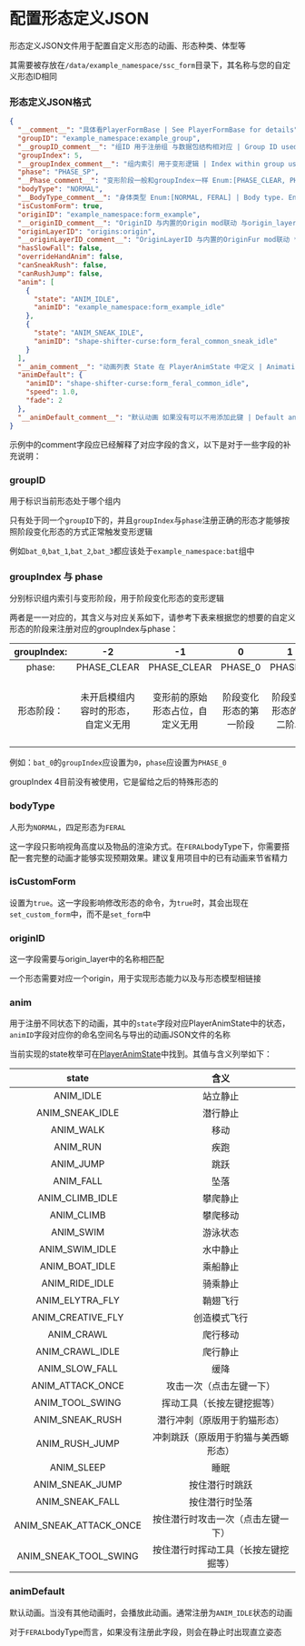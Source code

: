 # 配置形态定义JSON

形态定义JSON文件用于配置自定义形态的动画、形态种类、体型等

其需要被存放在`/data/example_namespace/ssc_form`目录下，其名称与您的自定义形态ID相同

### 形态定义JSON格式

```json
{
  "__comment__": "具体看PlayerFormBase | See PlayerFormBase for details",
  "groupID": "example_namespace:example_group",
  "__groupID_comment__": "组ID 用于注册组 与数据包结构相对应 | Group ID used for registering groups, corresponding to the datapack structure",
  "groupIndex": 5,
  "__groupIndex_comment__": "组内索引 用于变形逻辑 | Index within group used for transformation logic",
  "phase": "PHASE_SP",
  "__Phase_comment__": "变形阶段一般和groupIndex一样 Enum:[PHASE_CLEAR, PHASE_0, PHASE_1, PHASE_2, PHASE_3, PHASE_SP] | Transformation phase usually matches groupIndex. Enum:[PHASE_CLEAR, PHASE_0, PHASE_1, PHASE_2, PHASE_3, PHASE_SP]",
  "bodyType": "NORMAL",
  "__BodyType_comment__": "身体类型 Enum:[NORMAL, FERAL] | Body type. Enum:[NORMAL, FERAL]",
  "isCustomForm": true,
  "originID": "example_namespace:form_example",
  "__originID_comment__": "OriginID 与内置的Origin mod联动 与origin_layer的名称相对应 **必须在 data/[NameSpace]/origins 里注册** | OriginID works with the built-in Origin mod, corresponding to the origin layer name. **Must be registered in data/[NameSpace]/origins**",
  "originLayerID": "origins:origin",
  "__originLayerID_comment__": "OriginLayerID 与内置的OriginFur mod联动 **极度不推荐修改** | OriginLayerID works with OriginFur **Highly not recommended to modify**",
  "hasSlowFall": false,
  "overrideHandAnim": false,
  "canSneakRush": false,
  "canRushJump": false,
  "anim": [
    {
      "state": "ANIM_IDLE",
      "animID": "example_namespace:form_example_idle"
    },
    {
      "state": "ANIM_SNEAK_IDLE",
      "animID": "shape-shifter-curse:form_feral_common_sneak_idle"
    }
  ],
  "__anim_comment__": "动画列表 State 在 PlayerAnimState 中定义 | Animation list. State is defined in PlayerAnimState",
  "animDefault": {
    "animID": "shape-shifter-curse:form_feral_common_idle",
    "speed": 1.0,
    "fade": 2
  },
  "__animDefault_comment__": "默认动画 如果没有可以不用添加此键 | Default animation. If not present, this key can be omitted"
}
```

示例中的comment字段应已经解释了对应字段的含义，以下是对于一些字段的补充说明：

### groupID

用于标识当前形态处于哪个组内

只有处于同一个`groupID`下的，并且`groupIndex`与`phase`注册正确的形态才能够按照阶段变化形态的方式正常触发变形逻辑

例如`bat_0`,`bat_1`,`bat_2`,`bat_3`都应该处于`example_namespace:bat`组中

### groupIndex 与 phase

分别标识组内索引与变形阶段，用于阶段变化形态的变形逻辑

两者是一一对应的，其含义与对应关系如下，请参考下表来根据您的想要的自定义形态的阶段来注册对应的groupIndex与phase：

| groupIndex: |        -2         |        -1        |      0      |      1      |      2      |         3         |     5      |
|:-----------:|:-----------------:|:----------------:|:-----------:|:-----------:|:-----------:|:-----------------:|:----------:|
|   phase:    |    PHASE_CLEAR    |   PHASE_CLEAR    |   PHASE_0   |   PHASE_1   |   PHASE_2   |      PHASE_3      |  PHASE_SP  |
|    形态阶段：    | 未开启模组内容时的形态，自定义无用 | 变形前的原始形态占位，自定义无用 | 阶段变化形态的第一阶段 | 阶段变化形态的第二阶段 | 阶段变化形态的第三阶段 | 阶段变化形态的第四阶段，即永久阶段 | 可随时恢复的特殊形态 |

例如：`bat_0`的`groupIndex`应设置为`0`，`phase`应设置为`PHASE_0`

groupIndex 4目前没有被使用，它是留给之后的特殊形态的

### bodyType

人形为`NORMAL`，四足形态为`FERAL`

这一字段只影响视角高度以及物品的渲染方式。在`FERAL`bodyType下，你需要搭配一套完整的动画才能够实现预期效果。建议复用项目中的已有动画来节省精力

### isCustomForm

设置为`true`。这一字段影响修改形态的命令，为`true`时，其会出现在`set_custom_form`中，而不是`set_form`中

### originID

这一字段需要与origin_layer中的名称相匹配

一个形态需要对应一个origin，用于实现形态能力以及与形态模型相链接

### anim

用于注册不同状态下的动画，其中的`state`字段对应PlayerAnimState中的状态，`animID`字段对应你的命名空间名与导出的动画JSON文件的名称

当前实现的state枚举可在[PlayerAnimState](https://github.com/onixary/shape-shifter-curse-fabric/blob/master/src/main/java/net/onixary/shapeShifterCurseFabric/player_animation/PlayerAnimState.java)中找到。其值与含义列举如下：

| state |         含义         |
|:-----:|:------------------:|
| ANIM_IDLE |        站立静止        |
| ANIM_SNEAK_IDLE |        潜行静止        |
| ANIM_WALK |         移动         |
| ANIM_RUN |         疾跑         |
| ANIM_JUMP |         跳跃         |
| ANIM_FALL |         坠落         |
| ANIM_CLIMB_IDLE |        攀爬静止        |
| ANIM_CLIMB |        攀爬移动        |
| ANIM_SWIM |        游泳状态        |
| ANIM_SWIM_IDLE |        水中静止        |
| ANIM_BOAT_IDLE |        乘船静止        |
| ANIM_RIDE_IDLE |        骑乘静止        |
| ANIM_ELYTRA_FLY |        鞘翅飞行        |
| ANIM_CREATIVE_FLY |       创造模式飞行       |
| ANIM_CRAWL |        爬行移动        |
| ANIM_CRAWL_IDLE |        爬行静止        |
| ANIM_SLOW_FALL |         缓降         |
| ANIM_ATTACK_ONCE |    攻击一次（点击左键一下）    |
| ANIM_TOOL_SWING |   挥动工具（长按左键挖掘等）    |
| ANIM_SNEAK_RUSH |   潜行冲刺（原版用于豹猫形态）   |
| ANIM_RUSH_JUMP | 冲刺跳跃（原版用于豹猫与美西螈形态） |
| ANIM_SLEEP |         睡眠         |
| ANIM_SNEAK_JUMP |      按住潜行时跳跃       |
| ANIM_SNEAK_FALL |      按住潜行时坠落       |
| ANIM_SNEAK_ATTACK_ONCE |    按住潜行时攻击一次（点击左键一下）|
| ANIM_SNEAK_TOOL_SWING | 按住潜行时挥动工具（长按左键挖掘等） |

### animDefault

默认动画。当没有其他动画时，会播放此动画。通常注册为`ANIM_IDLE`状态的动画

对于`FERAL`bodyType而言，如果没有注册此字段，则会在静止时出现直立姿态

